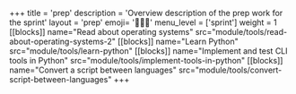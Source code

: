 +++
title = 'prep'
description = 'Overview description of the prep work for the sprint'
layout = 'prep'
emoji= '🧑🏾‍💻'
menu_level = ['sprint']
weight = 1
[[blocks]]
name="Read about operating systems"
src="module/tools/read-about-operating-systems-2"
[[blocks]]
name="Learn Python"
src="module/tools/learn-python"
[[blocks]]
name="Implement and test CLI tools in Python"
src="module/tools/implement-tools-in-python"
[[blocks]]
name="Convert a script between languages"
src="module/tools/convert-script-between-languages"
+++
